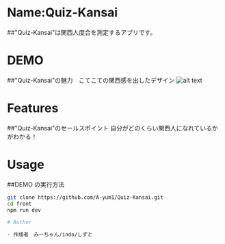 # Name:Quiz-Kansai

##"Quiz-Kansai"は関西人度合を測定するアプリです。

# DEMO

##"Quiz-Kansai"の魅力　こてこての関西感を出したデザイン
![alt text](https://github.com/[username]/[reponame]/blob/[branch]/presentation.jpg?raw=true)

# Features

##"Quiz-Kansai"のセールスポイント
自分がどのくらい関西人になれているかがわかる！

# Usage

##DEMO の実行方法

```bash
git clone https://github.com/A-yum1/Quiz-Kansai.git
cd front
npm run dev

# Author

- 作成者　みーちゃん/indo/しずと
```
